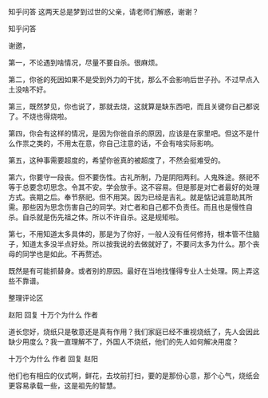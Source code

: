  
 知乎问答 这两天总是梦到过世的父亲，请老师们解惑，谢谢？ 
 
 
 
 
 
 知乎问答 
 
 

 

 谢邀，

 第一，不论遇到啥情况，尽量不要自杀。很麻烦。

 第二，你爸的死因如果不是受到外力的干扰，那么不会影响后世子孙。不过早点入土没啥不好。

 第三，既然梦见，你也说了，那就去烧，这就算是缺东西吧，而且关键你自己都说了。不烧也得烧啦。

 第四，你会有这样的情况，是因为你爸自杀的原因，应该是在家里吧。但这不是什么作祟之类的，不用太在意，你自己注意的话，不会有啥实际影响。

 第五，这种事需要超度的，希望你爸真的被超度了，不然会挺难受的。

 第六，你要守一段丧。但不要伤性。古礼所制，乃是阴阳两利。人鬼殊途。祭祀不等于总要念叨思念。令其不安。学会放手。这不容易。但是那是对亡者最好的处理方式。丧期之后。奉节祭祀。但不用哭。因为已经是吉礼。就是惦记诚意助其所需。那些因为思念伤害自己的同学。对亡者和自己都不负责任。而且也是慢性自杀。自杀就是伤先祖之体。所以不许自杀。这是规矩啦。

 第七，不用知道太多具体的，那是为了你好，一般人没有任何修持，根本管不住脑子，知道太多没半点好处。所以按我说的去做就好了，不要问太多为什么。那个丧母的同学也是如此。不再赘述。

 

 既然是有可能抓替身。或者别的原因。最好在当地找懂得专业人士处理。网上弄这些不靠谱。

 

 整理评论区 

 赵阳 回复 十万个为什么 作者 

 道长您好，烧纸只是敬意还是真有作用？我们家庭已经不重视烧纸了，先人会因此缺少用度么？我一直理解不了，外国人不烧纸，他们的先人如何解决用度？

 

 十万个为什么 作者 回复 赵阳 

 他们也有相应的仪式啊，鲜花，去坟前打扫，要的是那份心意，那个心气，烧纸会更容易承载一些，这是祖先的智慧。 